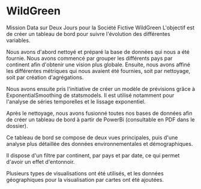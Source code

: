 # WildGreen

Mission Data sur Deux Jours pour la Société Fictive WildGreen
L'objectif est de créer un tableau de bord pour suivre l'évolution des différentes variables.

Nous avons d'abord nettoyé et préparé la base de données qui nous a été fournie. Nous avons commencé par grouper les différents pays par continent afin d'obtenir une vision plus globale. Ensuite, nous avons affiné les différentes métriques qui nous avaient été fournies, soit par nettoyage, soit par création d'agrégations.

Nous avons ensuite pris l'initiative de créer un modèle de prévisions grâce à ExponentialSmoothing de statsmodels. Il est utilisé notamment pour l'analyse de séries temporelles et le lissage exponentiel.

Après le nettoyage, nous avons fusionné toutes nos bases de données afin de créer un tableau de bord à partir de PowerBi (consultable en PDF dans le dossier).

Ce tableau de bord se compose de deux vues principales, puis d'une analyse plus détaillée des données environnementales et démographiques.

Il dispose d'un filtre par continent, par pays et par date, ce qui permet d'avoir un effet d'entonnoir.

Plusieurs types de visualisations ont été utilisés, et les données géographiques pour la visualisation par cartes ont été ajoutées.


